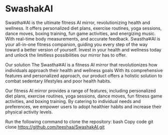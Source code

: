 # SwashakAI

SwasthaकAI is the ultimate fitness AI mirror, revolutionizing health and wellness. It offers personalized diet plans, exercise routines, yoga sessions, dance moves, boxing training, fun game activities, and energizing music. With real-time body measurements, and accurate feedback. SwasthaकAI is your all-in-one fitness companion, guiding you every step of the way toward a better version of yourself. Invest in your health and wellness today and unlock the limitless possibilities our mirror has to offer.

Our solution The SwasthaकAI is a fitness AI mirror that revolutionizes how individuals approach their health and wellness goals With its comprehensive features and personalized approach, our product offers a holistic solution to combat sedentary lifestyles and poor health habits.

Our fitness AI mirror provides a range of features, including personalized diet plans, exercise routines, yoga sessions, dance moves, fun fitness game activities, and boxing training. By catering to individual needs and preferences, we empower users to adopt healthier habits and increase their physical activity levels.


Run the following command to clone the repository:
bash
Copy code
git clone https://github.com/teeshaa/SwashakAI.git
